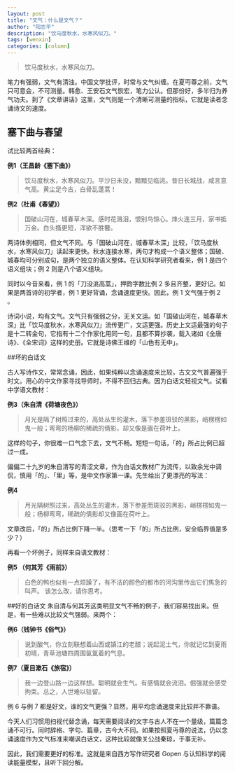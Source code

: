 ```yaml
---
layout: post
title: "文气：什么是文气？"
author: "阳志平"
description: "饮马度秋水，水寒风似刀。"
tags: [wenxin]
categories: [column]
---
```


> 饮马度秋水，水寒风似刀。

笔力有强弱，文气有清浊。中国文学批评，时常与文气纠缠。在夏丏尊之前，文气只可意会，不可测量。韩愈、王安石文气恢宏，笔力公认。但那份好，多半归为养气功夫。到了《文章讲话》这里，文气则是一个清晰可测量的指标，它就是读者念诵诗文的速度。

## 塞下曲与春望
试比较两首经典：

**例1（王昌龄《塞下曲》）**

>饮马度秋水，水寒风似刀。平沙日未没，黯黯见临洮。昔日长城战，咸言意气高。黄尘足今古，白骨乱蓬蒿！

**例2（杜甫《春望》）**

>国破山河在，城春草木深。感时花溅泪，恨别鸟惊心。烽火连三月，家书抵万金。白头搔更短，浑欲不胜簪。

两诗体例相同，但文气不同。与「国破山河在，城春草木深」比较，「饮马度秋水，水寒风似刀」读起来更快。秋水连接水寒，两句才构成一个语义整体；国破、城春均可分别成句，是两个独立的语义整体。在认知科学研究者看来，例 1 是四个语义组块；例 2 则是八个语义组块。

同时以今音来看，例 1 的「刀没洮高蒿」，押韵字数比例 2 多且齐整，更好记。如果是两首诗的初学者，例 1 更好背诵，念诵速度更快。因此，例 1 文气强于例 2 。

诗词小说，均有文气。文气只有强弱之分，无关文运。如「国破山河在，城春草木深」比「饮马度秋水，水寒风似刀」流传更广，文运更强。历史上文运最强的句子是十二转金句，它指有十二个作家化用同一句，且都不算抄袭，载入诸如《全唐诗》、《全宋词》这样的史册。它就是诗佛王维的「山色有无中」。

##坏的白话文

古人写诗作文，常常念诵，因此，如果纯粹以念诵速度来比较，古文文气普遍强于时文。用心的中文作家寻找导师时，不得不回归古典。因为白话文轻视文气。试看中学语文教材：

**例3（朱自清《荷塘夜色》）**

>月光是隔了树照过来的，高处丛生的灌木，落下参差斑驳的黑影，峭楞楞如鬼一般；弯弯的杨柳的稀疏的倩影，却又像是画在荷叶上。

这样的句子，你很难一口气念下去，文气不畅。短短一句话，「的」所占比例已超过一成。

偏偏二十九岁的朱自清写的青涩文章，作为白话文教材广为流传，以致余光中调侃，慎用「的」、「里」等，是中文作家第一课。先生给出了更漂亮的写法：

**例4**

>月光隔树照过来，高处丛生的灌木，落下参差而斑驳的黑影，峭楞楞如鬼一般；杨柳弯弯，稀疏的倩影却又像画在荷叶上。

文章改后，「的」所占比例下降一半。（思考一下「的」所占比例，安全临界值是多少？）

再看一个坏例子，同样来自语文教材：

**例5 （何其芳《雨前》）**

> 白色的鸭也似有一点烦躁了，有不洁的颜色的都市的河沟里传出它们焦急的叫声。
该怎么改，请你思考。

##好的白话文
朱自清与何其芳这类明显文气不畅的例子，我们容易找出来。但是，有一些难以比较文气强弱。来两个：

**例6（钱钟书《俗气》）**

>说到酸气，你立刻联想着山西或镇江的老醋；说起泥土气，你就记忆到夏雨初晴，青草池塘四周围氤氲着的气息。

**例7（夏目漱石《旅宿》）**

>我一边登山路一边这样想。聪明就会生气。有感情就会流泪。倔强就会感受拘束。总之，人世难以驻留。

例 6 与例 7 都是好文，谁的文气更强？显然，用平均念诵速度来比较并不靠谱。

今天人们习惯用扫视代替念诵，每天需要阅读的文字与古人不在一个量级，篇篇念诵不可行。同时辞格、字句、篇章，古今大不同。如果按照夏丏尊的说法，仍以念诵速度作为文气标准来嘲讽白话文，这种比较就像关公战秦琼，于事无补。

因此，我们需要更好的标准。这就是来自西方写作研究者 Gopen 与认知科学的阅读能量模型，且听下回分解。



